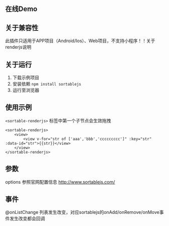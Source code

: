 ## 在线Demo


## 关于兼容性
此插件只适用于APP项目（Android/Ios）、Web项目，不支持小程序！！关于renderjs说明

## 关于运行
1. 下载示例项目
2. 安装依赖 ```npm install sortablejs```
3. 运行至浏览器

## 使用示例

```<sortable-renderjs>``` 标签中第一个子节点会生效拖拽

```
<sortable-renderjs>
	<view>
		<view v-for="str of ['aaa','bbb','ccccccccc']" :key="str" :data-id="str">{{str}}</view>
	</view>
</sortable-renderjs>
```

## 参数

options 参照官网配置信息 http://www.sortablejs.com/

## 事件
@onListChange 列表发生改变，对应sortablejs的onAdd/onRemove/onMove事件发生改变都会回调